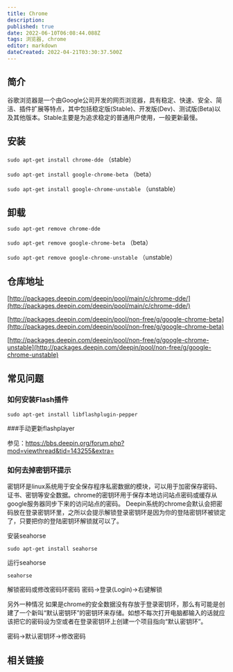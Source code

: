 ```yaml
---
title: Chrome
description: 
published: true
date: 2022-06-10T06:08:44.088Z
tags: 浏览器, chrome
editor: markdown
dateCreated: 2022-04-21T03:30:37.500Z
---
```


## 简介

谷歌浏览器是一个由Google公司开发的网页浏览器，具有稳定、快速、安全、简洁、插件扩展等特点，其中包括稳定版(Stable)、开发版(Dev)、测试版(Beta)以及其他版本。Stable主要是为追求稳定的普通用户使用，一般更新最慢。

## 安装

`sudo apt-get install chrome-dde`  （stable）

`sudo apt-get install google-chrome-beta`  （beta）

`sudo apt-get install google-chrome-unstable`  （unstable）

## 卸载

`sudo apt-get remove chrome-dde`

`sudo apt-get remove google-chrome-beta`  （beta）

`sudo apt-get remove google-chrome-unstable`  （unstable）

## 仓库地址

[http://packages.deepin.com/deepin/pool/main/c/chrome-dde/](http://packages.deepin.com/deepin/pool/main/c/chrome-dde/)

[http://packages.deepin.com/deepin/pool/non-free/g/google-chrome-beta](http://packages.deepin.com/deepin/pool/non-free/g/google-chrome-beta)

[http://packages.deepin.com/deepin/pool/non-free/g/google-chrome-unstable](http://packages.deepin.com/deepin/pool/non-free/g/google-chrome-unstable)


## 常见问题


### 如何安装Flash插件

`sudo apt-get install libflashplugin-pepper`

###手动更新flashplayer

参见：https://bbs.deepin.org/forum.php?mod=viewthread&tid=143255&extra=

### 如何去掉密钥环提示

密钥环是linux系统用于安全保存程序私密数据的模块，可以用于加密保存密码、证书、密钥等安全数据。chrome的密钥环用于保存本地访问站点密码或缓存从google服务器同步下来的访问站点的密码。
Deepin系统的chrome会默认会把密码放在登录密钥环里，之所以会提示解锁登录密钥环是因为你的登陆密钥环被锁定了，只要把你的登陆密钥环解锁就可以了。

 安装seahorse

`sudo apt-get install seahorse`
 
运行seahorse

`seahorse`
 
解锁密码或修改密码环密码
密码->登录(Login)->右键解锁

另外一种情况
如果是chrome的安全数据没有存放于登录密钥环，那么有可能是创建了一个新叫“默认密钥环”的密钥环来存储。如想不每次打开电脑都输入的话就应该把它的密码设为空或者在登录密钥环上创建一个项目指向“默认密钥环”。

密码->默认密钥环->修改密码

## 相关链接